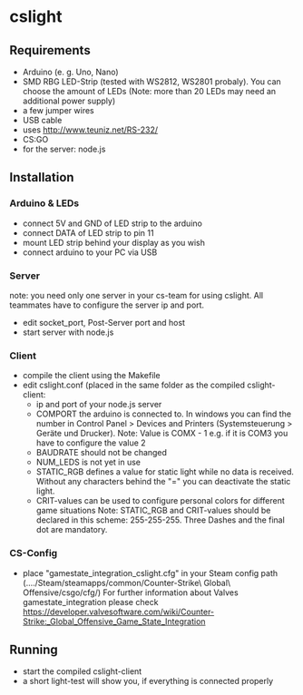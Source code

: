 # cslight


## Requirements

- Arduino (e. g. Uno, Nano)
- SMD RBG LED-Strip (tested with WS2812, WS2801 probaly). You can choose the amount of LEDs (Note: more than 20 LEDs may need an additional power supply)
- a few jumper wires
- USB cable
- uses http://www.teuniz.net/RS-232/
- CS:GO
- for the server: node.js

## Installation

### Arduino & LEDs
- connect 5V and GND of LED strip to the arduino
- connect DATA of LED strip to pin 11
- mount LED strip behind your display as you wish
- connect arduino to your PC via USB

### Server
note: you need only one server in your cs-team for using cslight. All teammates have to configure the server ip and port.
- edit socket_port, Post-Server port and host
- start server with node.js

### Client
- compile the client using the Makefile
- edit cslight.conf (placed in the same folder as the compiled cslight-client:
	- ip and port of your node.js server
	- COMPORT the arduino is connected to. In windows you can find the number in Control Panel > Devices and Printers (Systemsteuerung > Geräte und Drucker). Note: Value is COMX - 1 e.g. if it is COM3 you have to configure the value 2
	- BAUDRATE should not be changed
	- NUM_LEDS is not yet in use
	- STATIC_RGB defines a value for static light while no data is received. Without any characters behind the "=" you can deactivate the static light.
	- CRIT-values can be used to configure personal colors for different game situations
	Note: STATIC_RGB and CRIT-values should be declared in this scheme: 255-255-255. Three Dashes and the final dot are mandatory.

### CS-Config
- place "gamestate_integration_cslight.cfg" in your Steam config path (..../Steam/steamapps/common/Counter-Strike\ Global\ Offensive/csgo/cfg/)
For further information about Valves gamestate_integration please check https://developer.valvesoftware.com/wiki/Counter-Strike:_Global_Offensive_Game_State_Integration


## Running
- start the compiled cslight-client
- a short light-test will show you, if everything is connected properly
